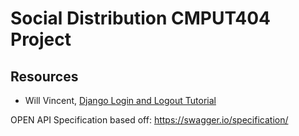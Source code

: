 # Social Distribution CMPUT404 Project

## Resources
- Will Vincent, [Django Login and Logout Tutorial](https://learndjango.com/tutorials/django-login-and-logout-tutorial)

OPEN API Specification based off:
https://swagger.io/specification/
